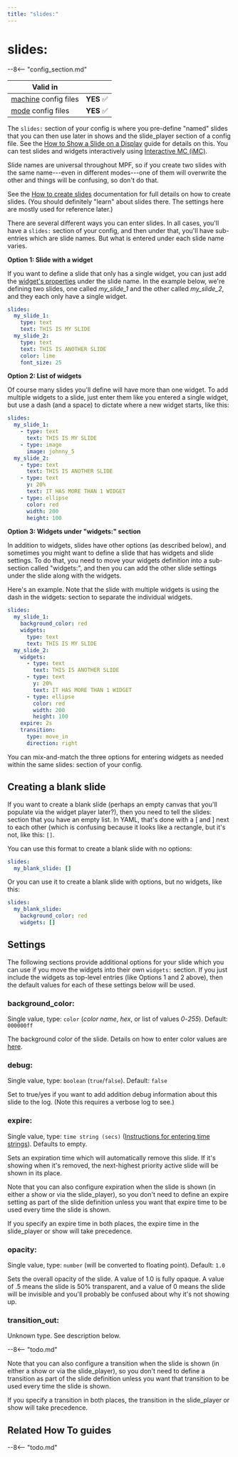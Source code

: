 ```yaml
---
title: "slides:"
---
```


# slides:


--8<-- "config_section.md"

| Valid in | |
|-----|:----:|
|[machine](instructions/machine_config.md) config files |**YES** :white_check_mark:|
|[mode](instructions/mode_config.md) config files|**YES** :white_check_mark:|

The `slides:` section of your config is where you pre-define "named"
slides that you can then use later in shows and the slide_player section
of a config file. See the
[How to Show a Slide on a Display](../mc/slides/showing_slides.md) guide
for details on this. You can test slides and widgets interactively using
[Interactive MC (iMC)](../tools/imc.md).

Slide names are universal throughout MPF, so if you create two slides
with the same name---even in different modes---one of them will
overwrite the other and things will be confusing, so don't do that.

See the [How to create slides](../mc/slides/creating_slides.md)
documentation for full details on how to create slides. (You should
definitely "learn" about slides there. The settings here are mostly
used for reference later.)

There are several different ways you can enter slides. In all cases,
you'll have a `slides:` section of your config, and then under that,
you'll have sub-entries which are slide names. But what is entered
under each slide name varies.

**Option 1: Slide with a widget**

If you want to define a slide that only has a single widget, you can
just add the
[widget's properties](../mc/widgets/types.md) under the slide name. In the example below, we're defining
two slides, one called *my_slide_1* and the other called *my_slide_2*,
and they each only have a single widget.

``` yaml
slides:
  my_slide_1:
    type: text
    text: THIS IS MY SLIDE
  my_slide_2:
    type: text
    text: THIS IS ANOTHER SLIDE
    color: lime
    font_size: 25
```

**Option 2: List of widgets**

Of course many slides you'll define will have more than one widget. To
add multiple widgets to a slide, just enter them like you entered a
single widget, but use a dash (and a space) to dictate where a new
widget starts, like this:

``` yaml
slides:
  my_slide_1:
    - type: text
      text: THIS IS MY SLIDE
    - type: image
      image: johnny_5
  my_slide_2:
    - type: text
      text: THIS IS ANOTHER SLIDE
    - type: text
      y: 20%
      text: IT HAS MORE THAN 1 WIDGET
    - type: ellipse
      color: red
      width: 200
      height: 100
```

**Option 3: Widgets under "widgets:" section**

In addition to widgets, slides have other options (as described below),
and sometimes you might want to define a slide that has widgets and
slide settings. To do that, you need to move your widgets definition
into a sub-section called "widgets:", and then you can add the other
slide settings under the slide along with the widgets.

Here's an example. Note that the slide with multiple widgets is using
the dash in the widgets: section to separate the individual widgets.

``` yaml
slides:
  my_slide_1:
    background_color: red
    widgets:
      type: text
      text: THIS IS MY SLIDE
  my_slide_2:
    widgets:
      - type: text
        text: THIS IS ANOTHER SLIDE
      - type: text
        y: 20%
        text: IT HAS MORE THAN 1 WIDGET
      - type: ellipse
        color: red
        width: 200
        height: 100
    expire: 2s
    transition:
      type: move_in
      direction: right
```

You can mix-and-match the three options for entering widgets as needed
within the same slides: section of your config.

## Creating a blank slide

If you want to create a blank slide (perhaps an empty canvas that
you'll populate via the widget player later?), then you need to tell
the slides: section that you have an empty list. In YAML, that's done
with a \[ and \] next to each other (which is confusing because it looks
like a rectangle, but it's not, like this: `[]`.

You can use this format to create a blank slide with no options:

``` yaml
slides:
  my_blank_slide: []
```

Or you can use it to create a blank slide with options, but no widgets,
like this:

``` yaml
slides:
  my_blank_slide:
    background_color: red
    widgets: []
```

## Settings

The following sections provide additional options for your slide which
you can use if you move the widgets into their own `widgets:` section.
If you just include the widgets as top-level entries (like Options 1 and
2 above), then the default values for each of these settings below will
be used.

### background_color:

Single value, type: `color` (*color name*, *hex*, or list of values
*0*-*255*). Default: `000000ff`

The background color of the slide. Details on how to enter color values
are [here](instructions/colors.md).

### debug:

Single value, type: `boolean` (`true`/`false`). Default: `false`

Set to true/yes if you want to add addition debug information about this
slide to the log. (Note this requires a verbose log to see.)

### expire:

Single value, type: `time string (secs)`
([Instructions for entering time strings](instructions/time_strings.md)). Defaults to empty.

Sets an expiration time which will automatically remove this slide. If
it's showing when it's removed, the next-highest priority active slide
will be shown in its place.

Note that you can also configure expiration when the slide is shown (in
either a show or via the slide_player), so you don't need to define an
expire setting as part of the slide definition unless you want that
expire time to be used every time the slide is shown.

If you specify an expire time in both places, the expire time in the
slide_player or show will take precedence.

### opacity:

Single value, type: `number` (will be converted to floating point).
Default: `1.0`

Sets the overall opacity of the slide. A value of 1.0 is fully opaque. A
value of .5 means the slide is 50% transparent, and a value of 0 means
the slide will be invisible and you'll probably be confused about why
it's not showing up.

### transition_out:

Unknown type. See description below.

--8<-- "todo.md"

Note that you can also configure a transition when the slide is shown
(in either a show or via the slide_player), so you don't need to define
a transition as part of the slide definition unless you want that
transition to be used every time the slide is shown.

If you specify a transition in both places, the transition in the
slide_player or show will take precedence.

## Related How To guides

--8<-- "todo.md"
